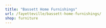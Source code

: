 ```yaml
---
title: "Bassett Home Furnishings"
url: /fayetteville/bassett-home-furnishings/
shop: furniture
---
```

